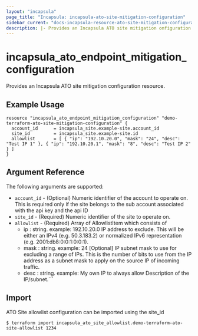 ```yaml
---
layout: "incapsula"
page_title: "Incapsula: incapsula-ato-site-mitigation-configuration"
sidebar_current: "docs-incapsula-resource-ato-site-mitigation-configuration"
description: |- Provides an Incapsula ATO site mitigation onfiguration resource.
---
```


# incapsula_ato_endpoint_mitigation_configuration

Provides an Incapsula ATO site mitigation configuration resource.

## Example Usage

```hcl
resource "incapsula_ato_endpoint_mitigation_configuration" "demo-terraform-ato-site-mitigation-configuration" {
  account_id      = incapsula_site.example-site.account_id
  site_id         = incapsula_site.example-site.id
  allowlist       = [ { "ip": "192.10.20.0", "mask": "24", "desc": "Test IP 1" }, { "ip": "192.10.20.1", "mask": "8", "desc": "Test IP 2" } ]
}
```

## Argument Reference

The following arguments are supported:

* `account_id` - (Optional) Numeric identifier of the account to operate on. This is required only if the site belongs to the sub account associated with the api key and the api ID 
* `site_id` - (Required) Numeric identifier of the site to operate on.
* `allowlist` - (Required) Array of AllowlistItem which consists of
  - ip : string. example: 192.10.20.0 IP address to exclude. This will be either an IPv4 (e.g. 50.3.183.2) or normalized IPv6 representation (e.g. 2001:db8:0:0:1:0:0:1).
  - mask :  string. example: 24 [Optional] IP subnet mask to use for excluding a range of IPs. This is the number of bits to use from the IP address as a subnet mask to apply on the source IP of incoming traffic.
  - desc :  string. example: My own IP to always allow Description of the IP/subnet.```


## Import

ATO Site allowlist configuration can be imported using the site_id 

```
$ terraform import incapsula_ato_site_allowlist.demo-terraform-ato-site-allowlist 1234
```
